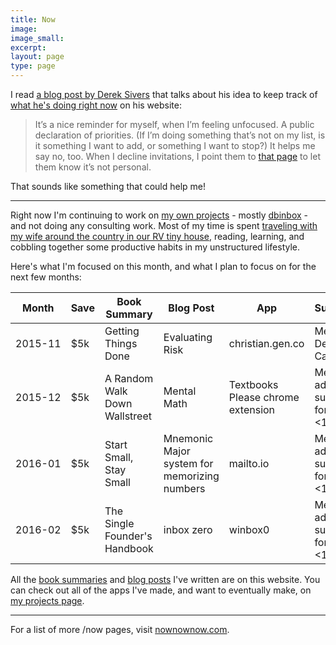 ```yaml
---
title: Now
image:
image_small:
excerpt:
layout: page
type: page
---
```


I read [a blog post by Derek Sivers](https://sivers.org/nowff) that talks about his idea to keep track of [what he's doing right now](https://sivers.org/now) on his website:

> It’s a nice reminder for myself, when I’m feeling unfocused. A public declaration of priorities.
> (If I’m doing something that’s not on my list, is it something I want to add, or something I want to stop?)
> It helps me say no, too. When I decline invitations, I point them to [that page](https://sivers.org/now) to let them know it’s not personal.

That sounds like something that could help me!

---

Right now I'm continuing to work on [my own projects](/projects) - mostly [dbinbox](https://dbinbox.com) - and not doing any consulting work. Most of my time is spent [traveling with my wife around the country in our RV tiny house](http://gogo.gen.co), reading, learning, and cobbling together some productive habits in my unstructured lifestyle.

Here's what I'm focused on this month, and what I plan to focus on for the next few months:

<style>td:nth-child(1) {white-space: nowrap;}</style>

<table class="table">
  <thead>
    <tr>
      <th>Month</th>
      <th>Save</th>
      <th>Book Summary</th>
      <th>Blog Post</th>
      <th>App</th>
      <th>Superpower</th>
    </tr>
  </thead>
  <tbody>
    <tr class="success">
      <td>2015-11</td>
      <td>$5k</td>
      <td>Getting Things Done</td>
      <td>Evaluating Risk</td>
      <td>christian.gen.co</td>
      <td>Memorize a Deck of Cards</td>
    </tr>
    <tr>
      <td>2015-12</td>
      <td>$5k</td>
      <td>A Random Walk Down Wallstreet</td>
      <td>Mental Math</td>
      <td>Textbooks Please chrome extension</td>
      <td>Mental addition and subtraction for numbers &lt;12</td>
    </tr>
    <tr>
      <td>2016-01</td>
      <td>$5k</td>
      <td>Start Small, Stay Small</td>
      <td>Mnemonic Major system for memorizing numbers</td>
      <td>mailto.io</td>
      <td>Mental addition and subtraction for numbers &lt;12</td>
    </tr>
    <tr>
      <td>2016-02</td>
      <td>$5k</td>
      <td>The Single Founder's Handbook</td>
      <td>inbox zero</td>
      <td>winbox0</td>
      <td>Mental addition and subtraction for numbers &lt;12</td>
    </tr>
  </tbody>
</table>

All the [book summaries](/books) and [blog posts](/posts) I've written are on this website. You can check out all of the apps I've made, and want to eventually make, on [my projects page](/projects).

---

For a list of more /now pages, visit [nownownow.com](http://nownownow.com/).
